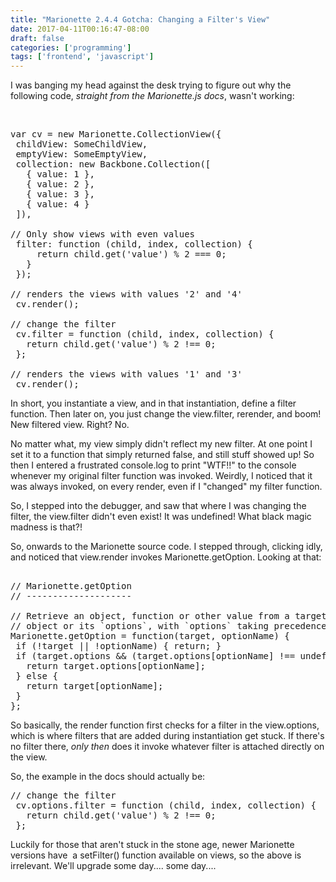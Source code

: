 ```yaml
---
title: "Marionette 2.4.4 Gotcha: Changing a Filter's View"
date: 2017-04-11T00:16:47-08:00
draft: false
categories: ['programming']
tags: ['frontend', 'javascript']
---
```


I was banging my head against the desk trying to figure out why the following code, <em>straight from the Marionette.js docs</em>, wasn't working:

&nbsp;
<pre>var cv = new Marionette.CollectionView({
 childView: SomeChildView,
 emptyView: SomeEmptyView,
 collection: new Backbone.Collection([
   { value: 1 },
   { value: 2 },
   { value: 3 },
   { value: 4 }
 ]),

// Only show views with even values
 filter: function (child, index, collection) {
     return child.get('value') % 2 === 0;
   }
 });

// renders the views with values '2' and '4'
 cv.render();

// change the filter
 cv.filter = function (child, index, collection) {
   return child.get('value') % 2 !== 0;
 };

// renders the views with values '1' and '3'
 cv.render();</pre>
In short, you instantiate a view, and in that instantiation, define a filter function. Then later on, you just change the view.filter, rerender, and boom! New filtered view. Right? No.

No matter what, my view simply didn't reflect my new filter. At one point I set it to a function that simply returned false, and still stuff showed up! So then I entered a frustrated console.log to print "WTF!!" to the console whenever my original filter function was invoked. Weirdly, I noticed that it was always invoked, on every render, even if I "changed" my filter function.

So, I stepped into the debugger, and saw that where I was changing the filter, the view.filter didn't even exist! It was undefined! What black magic madness is that?!

So, onwards to the Marionette source code. I stepped through, clicking idly, and noticed that view.render invokes Marionette.getOption. Looking at that:
<pre>

// Marionette.getOption
// --------------------

// Retrieve an object, function or other value from a target
// object or its `options`, with `options` taking precedence.
Marionette.getOption = function(target, optionName) {
 if (!target || !optionName) { return; }
 if (target.options &amp;&amp; (target.options[optionName] !== undefined)) {
   return target.options[optionName];
 } else {
   return target[optionName];
 }
};</pre>
So basically, the render function first checks for a filter in the view.options, which is where filters that are added during instantiation get stuck. If there's no filter there, <em>only then </em>does it invoke whatever filter is attached directly on the view.

So, the example in the docs should actually be:
<pre>// change the filter
 cv.options.filter = function (child, index, collection) {
   return child.get('value') % 2 !== 0;
 };</pre>
Luckily for those that aren't stuck in the stone age, newer Marionette versions have  a setFilter() function available on views, so the above is irrelevant. We'll upgrade some day.... some day....
